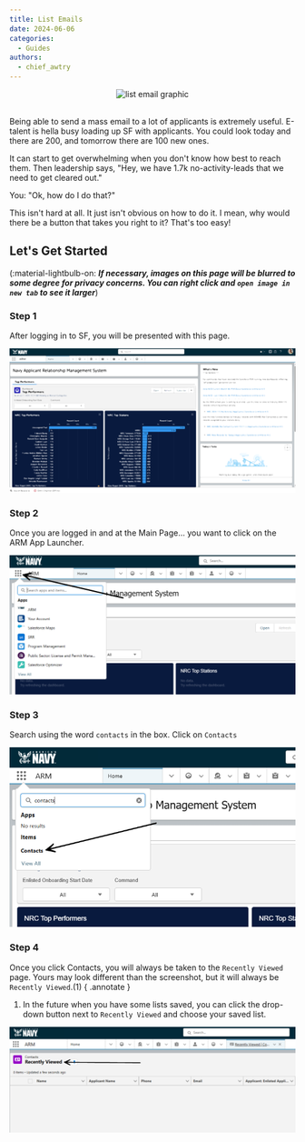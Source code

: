 ```yaml
---
title: List Emails
date: 2024-06-06
categories:
  - Guides
authors:
  - chief_awtry
---
```


<center><img src="https://navyofficerjobs.info/images/email-list.webp" alt="list email graphic" width=50%></img></center></br>

Being able to send a mass email to a lot of applicants is extremely useful. E-talent is hella busy loading up SF with applicants. You could look today and there are 200, and tomorrow there are 100 new ones.

It can start to get overwhelming when you don't know how best to reach them. Then leadership says, "Hey, we have 1.7k no-activity-leads that we need to get cleared out."

You: "Ok, how do I do that?"

<!-- more -->

 This isn't hard at all. It just isn't obvious on how to do it. I mean, why would there be a button that takes you right to it? That's too easy!

## Let's Get Started

(:material-lightbulb-on: ***If necessary, images on this page will be blurred to some degree for privacy concerns. You can right click and `open image in new tab` to see it larger***)

### Step 1

After logging in to SF, you will be presented with this page. 

![main-page](main-page.png)

### Step 2

Once you are logged in and at the Main Page... you want to click on the ARM App Launcher.

![arm-button](arm-button.png)

### Step 3

Search using the word `contacts` in the box. Click on `Contacts`

![arm-contacts](arm-contacts.png)

### Step 4

Once you click Contacts, you will always be taken to the `Recently Viewed` page. Yours may look different than the screenshot, but it will always be `Recently Viewed`.(1) 
{ .annotate }

1. In the future when you have some lists saved, you can click the drop-down button next to `Recently Viewed` and choose your saved list.

![recently-viewed](recently-viewed.png)
